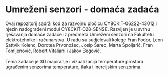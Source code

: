 # Umreženi senzori - domaća zadaća

Ovaj repozitorij sadrži kod za razvojnu pločicu CY8CKIT-062S2-43012 i njezin nadograđeni modul CY8CKIT-028-SENSE. Razvijen je u svrhu rješavanja domaće zadaće iz predmeta Umreženi senzori na Fakultetu elektrotehnike i računarstva. U radu su sudjelovali kolege Fran Fodor, Leon Sattvik Kolenc,  Dorotea Prvonožec, Josip Šarec, Marta Špoljarić, Fran Tomljenović, Robert Vitaliani i Jakov Begović.
<br><br>
Tema zadaće je 3D mapiranje i vizualizacija temperature prostora ugrađenim senzorima temperature, tlaka i inercijskim senzorima.
